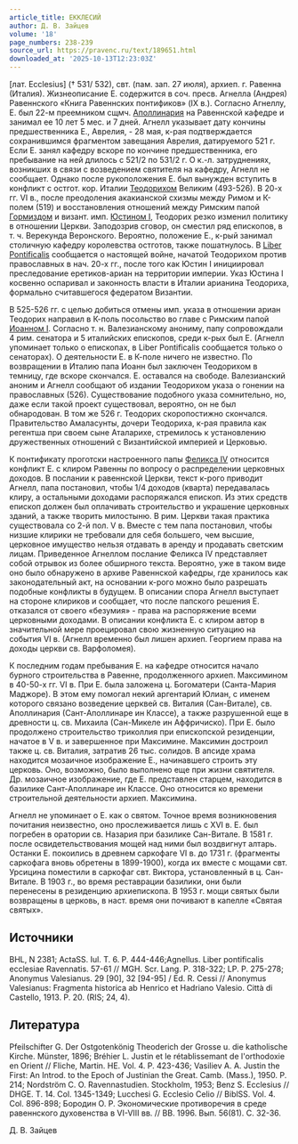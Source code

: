 ```yaml
---
article_title: ЕККЛЕСИЙ
author: Д. В. Зайцев
volume: '18'
page_numbers: 238-239
source_url: https://pravenc.ru/text/189651.html
downloaded_at: '2025-10-13T12:23:03Z'
---
```


[лат. Ecclesius] († 531/ 532), свт. (пам. зап. 27 июля), архиеп. г. Равенна (Италия). Жизнеописание Е. содержится в соч. пресв. Агнелла (Андрея) Равеннского «Книга Равеннских понтификов» (IX в.). Согласно Агнеллу, Е. был 22-м преемником сщмч. [Аполлинария](https://pravenc.ru/text/АПОЛЛИНАРИЙ.html) на Равеннской кафедре и занимал ее 10 лет 5 мес. и 7 дней. Агнелл указывает дату кончины предшественника Е., Аврелия, - 28 мая, к-рая подтверждается сохранившимся фрагментом завещания Аврелия, датируемого 521 г. Если Е. занял кафедру вскоре по кончине предшественника, его пребывание на ней длилось с 521/2 по 531/2 г. О к.-л. затруднениях, возникших в связи с возведением святителя на кафедру, Агнелл не сообщает. Однако после рукоположения Е. был вынужден вступить в конфликт с остгот. кор. Италии [Теодорихом](https://pravenc.ru/text/Теодорихом.html) Великим (493-526). В 20-х гг. VI в., после преодоления акакианской схизмы между Римом и К-полем (519) и восстановления отношений между Римским папой [Гормиздом](https://pravenc.ru/text/Гормиздом.html) и визант. имп. [Юстином I](<https://pravenc.ru/text/Юстин I.html>), Теодорих резко изменил политику в отношении Церкви. Заподозрив сговор, он сместил ряд епископов, в т. ч. Верекунда Веронского. Вероятно, положение Е., к-рый занимал столичную кафедру королевства остготов, также пошатнулось. В [Liber Pontificalis](<https://pravenc.ru/text/Liber Pontificalis.html>) сообщается о настоящей войне, начатой Теодорихом против православных в нач. 20-х гг., после того как Юстин I инициировал преследование еретиков-ариан на территории империи. Указ Юстина I косвенно оспаривал и законность власти в Италии арианина Теодориха, формально считавшегося федератом Византии.

В 525-526 гг. с целью добиться отмены имп. указа в отношении ариан Теодорих направил в К-поль посольство во главе с Римским папой [Иоанном I](<https://pravenc.ru/text/Иоанном I.html>). Согласно т. н. Валезианскому анониму, папу сопровождали 4 рим. сенатора и 5 италийских епископов, среди к-рых был Е. (Агнелл упоминает только о епископах, в Liber Pontificalis сообщается только о сенаторах). О деятельности Е. в К-поле ничего не известно. По возвращении в Италию папа Иоанн был заключен Теодорихом в темницу, где вскоре скончался. Е. оставался на свободе. Валезианский аноним и Агнелл сообщают об издании Теодорихом указа о гонении на православных (526). Существование подобного указа сомнительно, но, даже если такой проект существовал, вероятно, он не был обнародован. В том же 526 г. Теодорих скоропостижно скончался. Правительство Амаласунты, дочери Теодориха, к-рая правила как регентша при своем сыне Аталарихе, стремилось к установлению дружественных отношений с Византийской империей и Церковью.

К понтификату проготски настроенного папы [Феликса IV](<https://pravenc.ru/text/Феликса IV.html>) относится конфликт Е. с клиром Равенны по вопросу о распределении церковных доходов. В послании к равеннской Церкви, текст к-рого приводит Агнелл, папа постановил, чтобы 1/4 доходов (кварта) передавалась клиру, а остальными доходами распоряжался епископ. Из этих средств епископ должен был оплачивать строительство и украшение церковных зданий, а также творить милостыню. В рим. Церкви такая практика существовала со 2-й пол. V в. Вместе с тем папа постановил, чтобы низшие клирики не требовали для себя большего, чем высшие, церковное имущество нельзя отдавать в аренду и продавать светским лицам. Приведенное Агнеллом послание Феликса IV представляет собой отрывок из более обширного текста. Вероятно, уже в таком виде оно было обнаружено в архиве Равеннской кафедры, где хранилось как законодательный акт, на основании к-рого можно было разрешать подобные конфликты в будущем. В описании спора Агнелл выступает на стороне клириков и сообщает, что после папского решения Е. отказался от своего «безумия» - права на распоряжение всеми церковными доходами. В описании конфликта Е. с клиром автор в значительной мере проецировал свою жизненную ситуацию на события VI в. (Агнелл временно был лишен архиеп. Георгием права на доходы церкви св. Варфоломея).

К последним годам пребывания Е. на кафедре относится начало бурного строительства в Равенне, продолженного архиеп. Максимином в 40-50-х гг. VI в. При Е. была заложена ц. Богоматери (Санта-Мария Маджоре). В этом ему помогал некий аргентарий Юлиан, с именем которого связано возведение церквей св. Виталия (Сан-Витале), св. Аполлинария (Сант-Аполлинаре ин Классе), а также разрушенной еще в древности ц. св. Михаила (Сан-Микеле ин Аффричиско). При Е. было продолжено строительство триколлия при епископской резиденции, начатое в V в. и завершенное при Максимине. Максимин достроил также ц. св. Виталия, затратив 26 тыс. солидов. В апсиде храма находится мозаичное изображение Е., начинавшего строить эту церковь. Оно, возможно, было выполнено еще при жизни святителя. Др. мозаичное изображение, где Е. представлен старцем, находится в базилике Сант-Аполлинаре ин Классе. Оно относится ко времени строительной деятельности архиеп. Максимина.

Агнелл не упоминает о Е. как о святом. Точное время возникновения почитания неизвестно, оно прослеживается лишь с XVI в. Е. был погребен в оратории св. Назария при базилике Сан-Витале. В 1581 г. после освидетельствования мощей над ними был воздвигнут алтарь. Останки Е. покоились в древнем саркофаге VI в. до 1731 г. (фрагменты саркофага вновь обретены в 1899-1900), когда их вместе с мощами свт. Урсицина поместили в саркофаг свт. Виктора, установленный в ц. Сан-Витале. В 1903 г., во время реставрации базилики, они были перенесены в резиденцию архиепископа. В 1953 г. мощи святых были возвращены в церковь, в наст. время они почивают в капелле «Святая святых».

## Источники

BHL, N 2381; ActaSS. Iul. T. 6. P. 444-446;Agnellus. Liber pontificalis ecclesiae Ravennatis. 57-61 // MGH. Scr. Lang. P. 318-322; LP. P. 275-278; Anonymus Valesianus. 29 [90], 32 [94-95] / Ed. R. Cessi // Anonymus Valesianus: Fragmenta historica ab Henrico et Hadriano Valesio. Città di Castello, 1913. P. 20. (RIS; 24, 4).

## Литература

Pfeilschifter G. Der Ostgotenkönig Theoderich der Grosse u. die katholische Kirche. Münster, 1896; Bréhier L. Justin et le rétablissemant de l'orthodoxie en Orient // Fliche, Martin. HE. Vol. 4. P. 423-436; Vasiliev A. A. Justin the First: An Introd. to the Epoch of Justinian the Great. Camb. (Mass.), 1950. P. 214; Nordström C. O. Ravennastudien. Stockholm, 1953; Benz S. Ecclesius // DHGE. T. 14. Col. 1345-1349; Lucchesi G. Ecclesio Celio // BiblSS. Vol. 4. Col. 896-898; Бородин О. Р. Экономические противоречия в среде равеннского духовенства в VI-VIII вв. // ВВ. 1996. Вып. 56(81). С. 32-36.

Д. В. Зайцев
